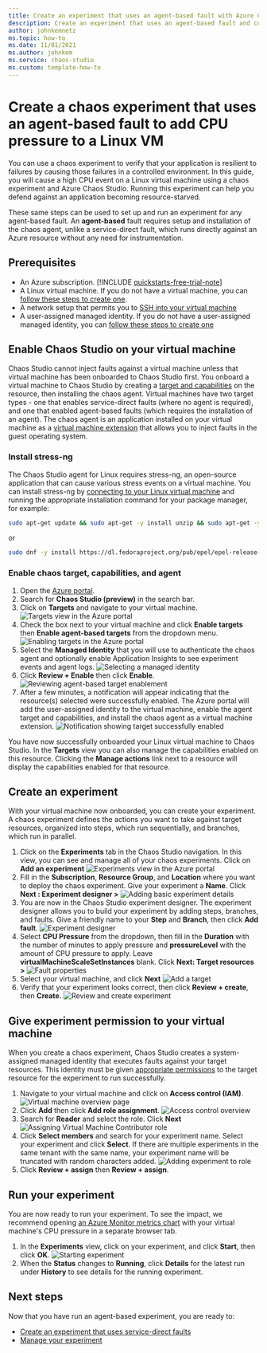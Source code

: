 ```yaml
---
title: Create an experiment that uses an agent-based fault with Azure Chaos Studio
description: Create an experiment that uses an agent-based fault and configure the chaos agent
author: johnkemnetz
ms.topic: how-to
ms.date: 11/01/2021
ms.author: johnkem
ms.service: chaos-studio
ms.custom: template-how-to
---
```


# Create a chaos experiment that uses an agent-based fault to add CPU pressure to a Linux VM

You can use a chaos experiment to verify that your application is resilient to failures by causing those failures in a controlled environment. In this guide, you will cause a high CPU event on a Linux virtual machine using a chaos experiment and Azure Chaos Studio. Running this experiment can help you defend against an application becoming resource-starved.

These same steps can be used to set up and run an experiment for any agent-based fault. An **agent-based** fault requires setup and installation of the chaos agent, unlike a service-direct fault, which runs directly against an Azure resource without any need for instrumentation.


## Prerequisites

- An Azure subscription. [!INCLUDE [quickstarts-free-trial-note](../../includes/quickstarts-free-trial-note.md)] 
- A Linux virtual machine. If you do not have a virtual machine, you can [follow these steps to create one](../virtual-machines/linux/quick-create-portal.md).
- A network setup that permits you to [SSH into your virtual machine](../virtual-machines/ssh-keys-portal.md)
- A user-assigned managed identity. If you do not have a user-assigned managed identity, you can [follow these steps to create one](../active-directory/managed-identities-azure-resources/how-manage-user-assigned-managed-identities.md)


## Enable Chaos Studio on your virtual machine

Chaos Studio cannot inject faults against a virtual machine unless that virtual machine has been onboarded to Chaos Studio first. You onboard a virtual machine to Chaos Studio by creating a [target and capabilities](chaos-studio-targets-capabilities.md) on the resource, then installing the chaos agent. Virtual machines have two target types - one that enables service-direct faults (where no agent is required), and one that enabled agent-based faults (which requires the installation of an agent). The chaos agent is an application installed on your virtual machine as a [virtual machine extension](../virtual-machines/extensions/overview.md) that allows you to inject faults in the guest operating system.

### Install stress-ng

The Chaos Studio agent for Linux requires stress-ng, an open-source application that can cause various stress events on a virtual machine. You can install stress-ng by [connecting to your Linux virtual machine](../virtual-machines/ssh-keys-portal.md) and running the appropriate installation command for your package manager, for example:

```bash
sudo apt-get update && sudo apt-get -y install unzip && sudo apt-get -y install stress-ng
```

or

```bash
sudo dnf -y install https://dl.fedoraproject.org/pub/epel/epel-release-latest-8.noarch.rpm && sudo yum -y install stress-ng
```

### Enable chaos target, capabilities, and agent

1. Open the [Azure portal](https://portal.azure.com).
2. Search for **Chaos Studio (preview)** in the search bar.
3. Click on **Targets** and navigate to your virtual machine.
![Targets view in the Azure portal](images/tutorial-agent-based-targets.png)
4. Check the box next to your virtual machine and click **Enable targets** then **Enable agent-based targets** from the dropdown menu.
![Enabling targets in the Azure portal](images/tutorial-agent-based-targets-enable.png)
5. Select the **Managed Identity** that you will use to authenticate the chaos agent and optionally enable Application Insights to see experiment events and agent logs.
![Selecting a managed identity](images/tutorial-agent-based-targets-enable-options.png)
6. Click **Review + Enable** then click **Enable**.
![Reviewing agent-based target enablement](images/tutorial-agent-based-targets-enable-review.png)
7. After a few minutes, a notification will appear indicating that the resource(s) selected were successfully enabled. The Azure portal will add the user-assigned identity to the virtual machine, enable the agent target and capabilities, and install the chaos agent as a virtual machine extension.
![Notification showing target successfully enabled](images/tutorial-agent-based-targets-enable-confirm.png)

You have now successfully onboarded your Linux virtual machine to Chaos Studio. In the **Targets** view you can also manage the capabilities enabled on this resource. Clicking the **Manage actions** link next to a resource will display the capabilities enabled for that resource.

## Create an experiment
With your virtual machine now onboarded, you can create your experiment. A chaos experiment defines the actions you want to take against target resources, organized into steps, which run sequentially, and branches, which run in parallel.

1. Click on the **Experiments** tab in the Chaos Studio navigation. In this view, you can see and manage all of your chaos experiments. Click on **Add an experiment**
![Experiments view in the Azure portal](images/tutorial-agent-based-add.png)
2. Fill in the **Subscription**, **Resource Group**, and **Location** where you want to deploy the chaos experiment. Give your experiment a **Name**. Click **Next : Experiment designer >**
![Adding basic experiment details](images/tutorial-agent-based-add-basics.png)
3. You are now in the Chaos Studio experiment designer. The experiment designer allows you to build your experiment by adding steps, branches, and faults. Give a friendly name to your **Step** and **Branch**, then click **Add fault**.
![Experiment designer](images/tutorial-agent-based-add-designer.png)
4. Select **CPU Pressure** from the dropdown, then fill in the **Duration** with the number of minutes to apply pressure and **pressureLevel** with the amount of CPU pressure to apply. Leave **virtualMachineScaleSetInstances** blank. Click **Next: Target resources >**
![Fault properties](images/tutorial-agent-based-add-fault.png)
5. Select your virtual machine, and click **Next**
![Add a target](images/tutorial-agent-based-add-targets.png)
6. Verify that your experiment looks correct, then click **Review + create**, then **Create.**
![Review and create experiment](images/tutorial-agent-based-add-review.png)

## Give experiment permission to your virtual machine
When you create a chaos experiment, Chaos Studio creates a system-assigned managed identity that executes faults against your target resources. This identity must be given [appropriate permissions](chaos-studio-fault-providers.md) to the target resource for the experiment to run successfully.

1. Navigate to your virtual machine and click on **Access control (IAM)**.
![Virtual machine overview page](images/tutorial-agent-based-access-resource.png)
2. Click **Add** then click **Add role assignment**.
![Access control overview](images/tutorial-agent-based-access-iam.png)
3. Search for **Reader** and select the role. Click **Next**
![Assigning Virtual Machine Contributor role](images/tutorial-agent-based-access-role.png)
4. Click **Select members** and search for your experiment name. Select your experiment and click **Select**. If there are multiple experiments in the same tenant with the same name, your experiment name will be truncated with random characters added.
![Adding experiment to role](images/tutorial-agent-based-access-experiment.png)
5. Click **Review + assign** then **Review + assign**.

## Run your experiment
You are now ready to run your experiment. To see the impact, we recommend opening [an Azure Monitor metrics chart](../azure-monitor/essentials/tutorial-metrics-explorer.md) with your virtual machine's CPU pressure in a separate browser tab.

1. In the **Experiments** view, click on your experiment, and click **Start**, then click **OK**.
![Starting experiment](images/tutorial-agent-based-start.png)
2. When the **Status** changes to **Running**, click **Details** for the latest run under **History** to see details for the running experiment.

## Next steps
Now that you have run an agent-based experiment, you are ready to:
- [Create an experiment that uses service-direct faults](chaos-studio-tutorial-service-direct.md)
- [Manage your experiment](chaos-studio-run-experiment.md)
